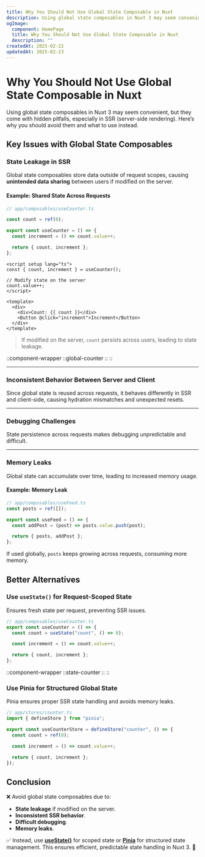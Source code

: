 ```yaml
---
title: Why You Should Not Use Global State Composable in Nuxt
description: Using global state composables in Nuxt 3 may seem convenient, but they come with hidden pitfalls, especially in SSR (server-side rendering). Here’s why you should avoid them and what to use instead.
ogImage:
  component: HomePage
  title: Why You Should Not Use Global State Composable in Nuxt
  description: ""
createdAt: 2025-02-22
updatedAt: 2025-02-23
---
```


# Why You Should Not Use Global State Composable in Nuxt

Using global state composables in Nuxt 3 may seem convenient, but they come with hidden pitfalls, especially in SSR (server-side rendering). Here’s why you should avoid them and what to use instead.

## Key Issues with Global State Composables

### State Leakage in SSR

Global state composables store data outside of request scopes, causing **unintended data sharing** between users if modified on the server.

#### Example: Shared State Across Requests

```ts
// app/composables/useCounter.ts

const count = ref(0);

export const useCounter = () => {
  const increment = () => count.value++;

  return { count, increment };
};
```

```vue
<script setup lang="ts">
const { count, increment } = useCounter();

// Modify state on the server
count.value++;
</script>

<template>
  <div>
    <div>Count: {{ count }}</div>
    <Button @click="increment">Increment</Button>
  </div>
</template>
```

> If modified on the server, `count` persists across users, leading to state leakage.

::component-wrapper
::global-counter
::
::

---

### Inconsistent Behavior Between Server and Client

Since global state is reused across requests, it behaves differently in SSR and client-side, causing hydration mismatches and unexpected resets.

---

### Debugging Challenges

State persistence across requests makes debugging unpredictable and difficult.

---

### Memory Leaks

Global state can accumulate over time, leading to increased memory usage.

#### Example: Memory Leak

```ts
// app/composables/useFeed.ts
const posts = ref([]);

export const useFeed = () => {
  const addPost = (post) => posts.value.push(post);

  return { posts, addPost };
};
```

If used globally, `posts` keeps growing across requests, consuming more memory.

## Better Alternatives

### Use `useState()` for Request-Scoped State

Ensures fresh state per request, preventing SSR issues.

```ts
// app/composables/useCounter.ts
export const useCounter = () => {
  const count = useState("count", () => 0);

  const increment = () => count.value++;

  return { count, increment };
};
```

::component-wrapper
::state-counter
::
::

### Use Pinia for Structured Global State

Pinia ensures proper SSR state handling and avoids memory leaks.

```ts
// app/stores/counter.ts
import { defineStore } from "pinia";

export const useCounterStore = defineStore("counter", () => {
  const count = ref(0);

  const increment = () => count.value++;

  return { count, increment };
});
```

## Conclusion

❌ Avoid global state composables due to:

- **State leakage** if modified on the server.
- **Inconsistent SSR behavior**.
- **Difficult debugging**.
- **Memory leaks**.

✅ Instead, use [**useState()**](https://nuxt.com/docs/api/composables/use-state) for scoped state or [**Pinia**](https://pinia.vuejs.org/) for structured state management. This ensures efficient, predictable state handling in Nuxt 3. 🚀
